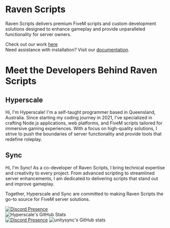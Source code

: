 # Raven Scripts  

Raven Scripts delivers premium FiveM scripts and custom development solutions designed to enhance gameplay and provide unparalleled functionality for server owners.  

Check out our work [here](https://pribilovic.net)  
Need assistance with installation? Visit our [documentation](https://docs.pribilovic.net).  

# Meet the Developers Behind Raven Scripts  

## Hyperscale  
Hi, I'm Hyperscale! I'm a self-taught programmer based in Queensland, Australia. Since starting my coding journey in 2021, I've specialized in crafting Node.js applications, web platforms, and FiveM scripts tailored for immersive gaming experiences. With a focus on high-quality solutions, I strive to push the boundaries of server functionality and provide tools that redefine roleplay.  

## Sync  
Hi, I'm Sync! As a co-developer of Raven Scripts, I bring technical expertise and creativity to every project. From advanced scripting to streamlined server enhancements, I am dedicated to delivering scripts that stand out and improve gameplay.  

Together, Hyperscale and Sync are committed to making Raven Scripts the go-to source for FiveM server solutions.  

[![Discord Presence](https://lanyard.cnrad.dev/api/906061699562475581?=idleMessage=Always%Coding%Something%Awesome)](https://ravenscripts.dev)  
![Hyperscale's GitHub Stats](https://github-readme-stats.vercel.app/api?username=hyperscale1&show_icons=true&theme=ambient_gradient)  
[![Discord Presence](https://lanyard.cnrad.dev/api/265742868587479050)](https://discord.com/users/265742868587479050)
![unitysync's GitHub stats](https://github-readme-stats.vercel.app/api?username=unitysync&show_icons=true&theme=ambient_gradient)
